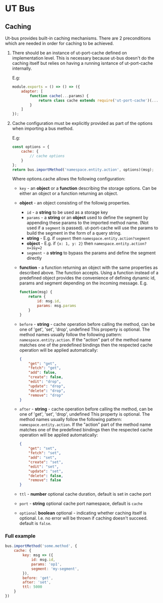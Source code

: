 # UT Bus

## Caching

Ut-bus provides built-in caching mechanisms.
There are 2 preconditions which are needed in order for caching to be achieved.

1) There should be an instance of ut-port-cache defined on implementation level.
This is necessary because ut-bus doesn't do the caching itself
but relies on having a running isntance of ut-port-cache internally.

    E.g:

    ```js
    module.exports = () => () => ({
        adapter: [
            function cache(...params) {
                return class cache extends require('ut-port-cache')(...params) {};
            }
        ]
    });
    ```

2) Cache configuration must be explicitly provided as part of the options
when importing a bus method.

    E.g:

    ```js
    const options = {
        cache: {
            // cache options
        }
    };
    return bus.importMethod('namespace.entity.action', options)(msg);
    ```

    Where options.cache allows the following configuration:

    * `key` - an **object** or a **function** describing the storage options.
        Can be either an object or a function returning an object.
    * **object** - an object consisting of the followig properties.
        * `id` - a **string** to be used as a storage key
        * `params` - a **string** or an **object** used to define the segment
        by appending these params to the imported method name.
        (Not used if a `segment` is passed).
        ut-port-cache will use the params
        to build the segment in the form of a query string.
        * **string** - E.g. if `segment` then `namespace.entity.action?segment`
        * **object** - E.g. if `{x: 1, y: 2}` then `namespace.entity.action?x=1&y=2`
        * `segment` - a **string** to bypass the params and define the segment directly
    * **function** - a function returning an object
    with the same properties as described above.
    The function accepts. Using a function instead of a predefined object
    provides the convenience of defining dynamic id, params and segment
    depending on the incoming message. E.g.

        ```js
        function(msg) {
            return {
                id: msg.id,
                params: msg.params
            }
        }
        ```

    * `before` - **string** - cache operation before calling the method,
        can be one of 'get', 'set', 'drop', undefined
        This property is optional.
        The method names usually follow the following pattern: `namespace.entity.action`.
        If the "action" part of the method name matches one of the predefined bindings
        then the respected cache operation will be applied automatically:

        ```json
        {
            "get": "get",
            "fetch": "get",
            "add": false,
            "create": false,
            "edit": "drop",
            "update": "drop",
            "delete": "drop",
            "remove": "drop"
        }
        ```

    * `after` - **string** - cache operation before calling the method,
        can be one of 'get', 'set', 'drop', undefined
        This property is optional.
        The method names usually follow the following pattern: `namespace.entity.action`.
        If the "action" part of the method name matches one of the predefined bindings
        then the respected cache operation will be applied automatically:

        ```json
        {
            "get": "set",
            "fetch": "set",
            "add": "set",
            "create": "set",
            "edit": "set",
            "update": "set",
            "delete": false,
            "remove": false
        }
        ```

    * `ttl` - **number** optional cache duration, default is set in cache port
    * `port` - **string** optional cache port namespace, default is `cache`
    * `optional` **boolean** optional - indicating whether caching itself is optional.
        I.e. no error will be thrown if caching doesn't succeed. default is `false`.

### Full example

```js
bus.importMethod('some.method', {
    cache: {
        key: msg => ({
            id: msg.id,
            params: 'op1',
            segment: 'my-segment',
        }),
        before: 'get',
        after: 'set',
        ttl: 5000
    }
})
```

